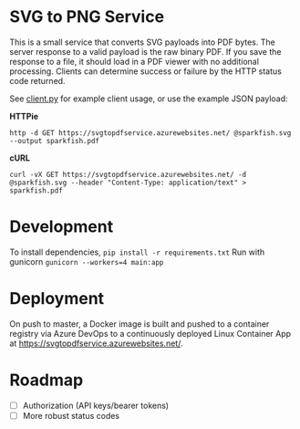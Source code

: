 # SVG to PNG Service

This is a small service that converts SVG payloads into PDF bytes. The server response to a valid payload is the raw binary PDF. If you save the response to a file, it should load in a PDF viewer with no additional processing. Clients can determine success or failure by the HTTP status code returned.

See [client.py](https://github.com/team-sparkfish/svg-to-pdf-service/blob/master/client.py) for example client usage, or use the example JSON payload:

**HTTPie**

``` shell
http -d GET https://svgtopdfservice.azurewebsites.net/ @sparkfish.svg --output sparkfish.pdf
```


**cURL**

``` shell
curl -vX GET https://svgtopdfservice.azurewebsites.net/ -d @sparkfish.svg --header "Content-Type: application/text" > sparkfish.pdf
```

# Development

To install dependencies, `pip install -r requirements.txt`
Run with gunicorn `gunicorn --workers=4 main:app` 

# Deployment

On push to master, a Docker image is built and pushed to a container registry via Azure DevOps to a continuously deployed Linux Container App at https://svgtopdfservice.azurewebsites.net/.

# Roadmap

- [ ] Authorization (API keys/bearer tokens) 
- [ ] More robust status codes 
